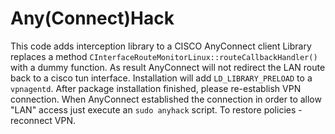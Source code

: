 # Any(Connect)Hack
This code adds interception library to a CISCO AnyConnect client
Library replaces a method `CInterfaceRouteMonitorLinux::routeCallbackHandler()` with a dummy function.
As result AnyConnect will not redirect the LAN route back to a cisco tun interface.
Installation will add `LD_LIBRARY_PRELOAD` to a `vpnagentd`. After package installation finished, please re-establish VPN connection.
When AnyConnect established the connection in order to allow "LAN" access just execute an `sudo anyhack` script.
To restore policies - reconnect VPN.
